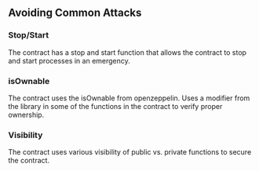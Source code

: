## Avoiding Common Attacks

### Stop/Start
The contract has a stop and start function that allows the contract to stop and start processes in an emergency.

### isOwnable
The contract uses the isOwnable from openzeppelin. Uses a modifier from the library in some of the functions in the contract to verify proper ownership.

### Visibility
The contract uses various visibility of public vs. private functions to secure the contract.
